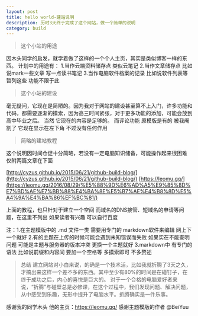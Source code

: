 ```yaml
---
layout: post
title: hello world-建站说明
description: 历时3天终于完成了这个网站，做一个简单的说明
category: build
---
```


> 这个小站的用途

因木头同学的启发，就学着做了这样的一个个人主页，其实是类似博客一样的东西。
计划中的用途有：
1.当作云端资料储存点 类似云笔记
2.当作文章储存点 比如说mark一些文章 写一点读书笔记
3.当作电脑软件档案的记录 比如说软件列表等
暂列这些 功能不限于此

> 这个小站的建设

毫无疑问，它现在是简陋的。因为我对于网站的建设甚至算不上入门，许多功能和代码，都需要逐渐的摸索，因为高三时间紧张，对于更多功能的添加，可能会放到高中毕业之后。
当然 它现在的内容是足够的。 而评论功能 原模版是有的 被我阉割了 它现在显示在左下角 不过没有任何作用

> 简略的建站教程
  
这个说明因时间仓促十分简略，若没有一定电脑知识储备，可能操作起来很困难
仅附两篇文章在下面

[http://cyzus.github.io/2015/06/21/github-build-blog/](http://cyzus.github.io/2015/06/21/github-build-blog/)
[https://leomu.gq/](https://leomu.gq/2016/08/29/%E5%88%9D%E6%AD%A5%E9%85%8D%E7%BD%AE%E7%BB%88%E4%BA%8E%E5%B7%AE%E4%B8%8D%E5%A4%9A%E4%BA%86%EF%BC%81/) 

上面的教程，也只针对于建立一个空间
而域名的DNS接管、短域名的申请等问题，在这里不列出
如果读者有兴趣 可以自行百度

注：1.在主题模版中的 .md 文件一类 需要用专门的 markdown软件来编辑 网上下一个就好
   2.有的主题在上传的时候可能会遇到未知错误而失败 如果实在不能查明问题 可能是主题与服务器的版本冲突 更换一个主题就好
   3.markdown中 有专门的语法 比如说前缀和内容间 要加一个空格等 多摸索即可 不多赘述

> 总结
建立网站对小白来说，的确是一个技术活，比如我就折腾了3天之久，才搞出来这样一个差不多的东西。其中至少有80%的时间是在碰钉子，在终于成功之后，内心的喜悦是巨大的。
对于一个合格的电脑爱好者来说，“折腾”与碰壁总是必修课，在这个过程中，我们发现问题、解决问题，从中感受到乐趣，无形中提升了电脑水平。折腾确实是一件乐事。

感谢我的同学木头 他的主页：https://leomu.gq/
感谢主题模版的作者 @BeiYuu
